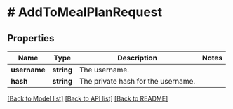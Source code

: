 # # AddToMealPlanRequest

## Properties

Name | Type | Description | Notes
------------ | ------------- | ------------- | -------------
**username** | **string** | The username. |
**hash** | **string** | The private hash for the username. |

[[Back to Model list]](../../README.md#models) [[Back to API list]](../../README.md#endpoints) [[Back to README]](../../README.md)
